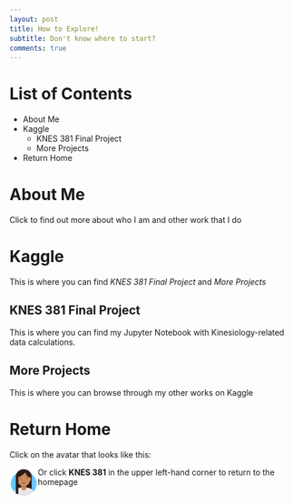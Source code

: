 ```yaml
---
layout: post
title: How to Explore!
subtitle: Don't know where to start?
comments: true
---
```

# List of Contents
- About Me
- Kaggle
  - KNES 381 Final Project
  - More Projects
- Return Home

# About Me
Click to find out more about who I am and other work that I do

# Kaggle
This is where you can find *KNES 381 Final Project* and *More Projects*

## KNES 381 Final Project
This is where you can find my Jupyter Notebook with Kinesiology-related data calculations.

## More Projects
This is where you can browse through my other works on Kaggle

# Return Home
Click on the avatar that looks like this: 

<a href="https://cjsapad.github.io/">
  <img src="/assets/img/avataaars.png" style="height: 50px; width: 50px;" align="left" >
</a>
  
Or click  **KNES 381** in the upper left-hand corner to return to the homepage
